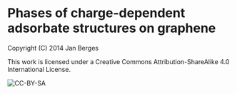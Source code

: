 # Phases of charge-dependent adsorbate structures on graphene

Copyright (C) 2014 Jan Berges

This work is licensed under a Creative Commons Attribution-ShareAlike 4.0
International License.

![CC-BY-SA](https://i.creativecommons.org/l/by-sa/4.0/88x31.png)
